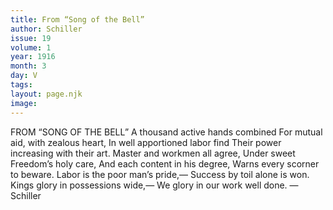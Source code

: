 ```yaml
---
title: From “Song of the Bell”
author: Schiller
issue: 19
volume: 1
year: 1916
month: 3
day: V
tags:
layout: page.njk
image:
---
```

FROM “SONG OF THE BELL”    A thousand active hands combined    For mutual aid, with zealous heart,    In well apportioned labor find    Their power increasing with their art.    Master and workmen all agree,    Under sweet Freedom’s holy care,    And each content in his degree,    Warns every scorner to beware.    Labor is the poor man’s pride,—    Success by toil alone is won.    Kings glory in possessions wide,—    We glory in our work well done. —Schiller 

